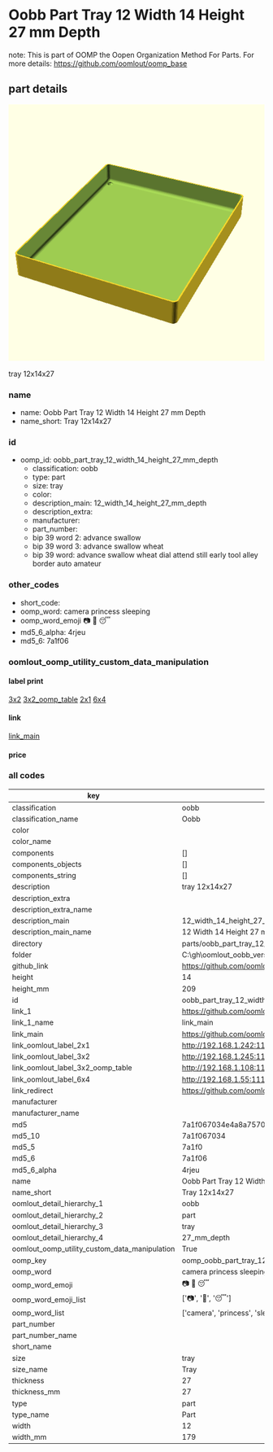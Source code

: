 # Oobb Part Tray 12 Width 14 Height 27 mm Depth  

note: This is part of OOMP the Oopen Organization Method For Parts. For more details: https://github.com/oomlout/oomp_base

##  part details
  

[![](3dpr.png)](3dpr.png)

tray 12x14x27



### name
* name: Oobb Part Tray 12 Width 14 Height 27 mm Depth
* name_short: Tray 12x14x27 
### id
* oomp_id: oobb_part_tray_12_width_14_height_27_mm_depth
  * classification: oobb
  * type: part
  * size: tray
  * color: 
  * description_main: 12_width_14_height_27_mm_depth
  * description_extra: 
  * manufacturer: 
  * part_number: 
  * bip 39 word 2: advance swallow
  * bip 39 word 3: advance swallow wheat
  * bip 39 word: advance swallow wheat dial attend still early tool alley border auto amateur

### other_codes
* short_code: 
* oomp_word: camera princess sleeping
* oomp_word_emoji :camera: :princess: :sleeping:
* md5_6_alpha: 4rjeu
* md5_6: 7a1f06






### oomlout_oomp_utility_custom_data_manipulation
#### label print
[3x2](http://192.168.1.245:1112/?label=oomp%204rjeu)
[3x2_oomp_table](http://192.168.1.108:1112/?label=oomp%204rjeu)
[2x1](http://192.168.1.242:1112/?label=oomp%204rjeu)
[6x4](http://192.168.1.55:1112/?label=oomp%204rjeu)    

#### link

[link_main](https://github.com/oomlout/oomlout_oobb_version_4_generated_parts/tree/main/navigation_oomp/oobb/part/tray/12_width_14_height_27_mm_depth/part)                              

#### price







### all codes 
| key | value |  
| --- | --- |  
| classification | oobb |  
| classification_name | Oobb |  
| color |  |  
| color_name |  |  
| components | [] |  
| components_objects | [] |  
| components_string | [] |  
| description | tray 12x14x27 |  
| description_extra |  |  
| description_extra_name |  |  
| description_main | 12_width_14_height_27_mm_depth |  
| description_main_name | 12 Width 14 Height 27 mm Depth |  
| directory | parts/oobb_part_tray_12_width_14_height_27_mm_depth |  
| folder | C:\gh\oomlout_oobb_version_4_generated_parts\parts\oobb_part_tray_12_width_14_height_27_mm_depth |  
| github_link | https://github.com/oomlout/oomlout_oomp_part_src/tree/main/parts/oobb_part_tray_12_width_14_height_27_mm_depth |  
| height | 14 |  
| height_mm | 209 |  
| id | oobb_part_tray_12_width_14_height_27_mm_depth |  
| link_1 | https://github.com/oomlout/oomlout_oobb_version_4_generated_parts/tree/main/navigation_oomp/oobb/part/tray/12_width_14_height_27_mm_depth/part |  
| link_1_name | link_main |  
| link_main | https://github.com/oomlout/oomlout_oobb_version_4_generated_parts/tree/main/navigation_oomp/oobb/part/tray/12_width_14_height_27_mm_depth/part |  
| link_oomlout_label_2x1 | http://192.168.1.242:1112/?label=oomp%204rjeu |  
| link_oomlout_label_3x2 | http://192.168.1.245:1112/?label=oomp%204rjeu |  
| link_oomlout_label_3x2_oomp_table | http://192.168.1.108:1112/?label=oomp%204rjeu |  
| link_oomlout_label_6x4 | http://192.168.1.55:1112/?label=oomp%204rjeu |  
| link_redirect | https://github.com/oomlout/oomlout_oobb_version_4_generated_parts/tree/main/parts/oobb_tray_12_14_27 |  
| manufacturer |  |  
| manufacturer_name |  |  
| md5 | 7a1f067034e4a8a7570743d1f3f6c01f |  
| md5_10 | 7a1f067034 |  
| md5_5 | 7a1f0 |  
| md5_6 | 7a1f06 |  
| md5_6_alpha | 4rjeu |  
| name | Oobb Part Tray 12 Width 14 Height 27 mm Depth |  
| name_short | Tray 12x14x27  |  
| oomlout_detail_hierarchy_1 | oobb |  
| oomlout_detail_hierarchy_2 | part |  
| oomlout_detail_hierarchy_3 | tray |  
| oomlout_detail_hierarchy_4 | 27_mm_depth |  
| oomlout_oomp_utility_custom_data_manipulation | True |  
| oomp_key | oomp_oobb_part_tray_12_width_14_height_27_mm_depth |  
| oomp_word | camera princess sleeping |  
| oomp_word_emoji | :camera: :princess: :sleeping: |  
| oomp_word_emoji_list | [':camera:', ':princess:', ':sleeping:'] |  
| oomp_word_list | ['camera', 'princess', 'sleeping'] |  
| part_number |  |  
| part_number_name |  |  
| short_name |  |  
| size | tray |  
| size_name | Tray |  
| thickness | 27 |  
| thickness_mm | 27 |  
| type | part |  
| type_name | Part |  
| width | 12 |  
| width_mm | 179 |  
